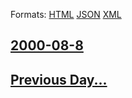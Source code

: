 
Formats: [HTML](2000/08/8/index.html)  [JSON](2000/08/8/index.json)  [XML](2000/08/8/index.xml)  

## [2000-08-8](/news/2000/08/8/index.md)

## [Previous Day...](/news/2000/08/7/index.md)

